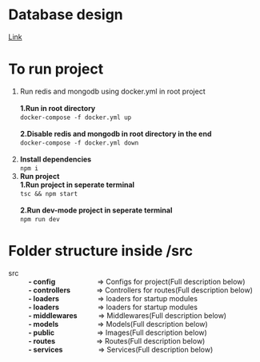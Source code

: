 <h1>Database design</h1>
<a href="https://dbdiagram.io/d/625cb77a2514c9790345e2b7">Link</a>
<br>
<h1>To run project</h1>
<ol>
    <li>Run redis and mongodb using docker.yml in root project
    <br><br>
    <b>1.Run in root directory</b>
    <br>
    <code>docker-compose -f docker.yml up</code><br> <br>
    <b>2.Disable redis and mongodb in root directory in the end</b>
    <br>
    <code>docker-compose -f docker.yml down</code><br> <br>
    </li>
    <li>
         <b>Install dependencies</b>
          <br>
          <code>npm i</code>
    </li>
    <li>
        <b>Run project</b>
        <br>
        <b>1.Run project in seperate terminal</b>
        <br>
        <code>tsc && npm start</code>
        <br><br>
        <b>2.Run dev-mode project in seperate terminal</b>
        <br>
        <code>npm run dev</code>
    </li>
    
</ol>

<h1>Folder structure inside /src</h1>
<dl>
    <dt>src</dt>
    <dd> <b>- config</b> <div style="margin-left:80px;display:inline">=> Configs for project(Full description below)</div>
    </dd>
    <dd><b>- controllers</b> <div style="margin-left:48px;display:inline">=>  Controllers for routes(Full description below)</div>
    </dd>
    <dd><b>- loaders</b> <div style="margin-left:73px;display:inline">=> loaders for startup modules
    </div>
    </dd>
    <dd><b>- loaders</b> <div style="margin-left:73px;display:inline">=> loaders for startup modules
    </div>
    </dd>
    <dd><b>- middlewares</b> <div style="margin-left:38px;display:inline">=> Middlewares(Full description below)
    </div>
    </dd>
    <dd><b>- models</b> <div style="margin-left:74px;display:inline">=> Models(Full description below)
    </div>
    </dd>
    <dd><b>- public</b> <div style="margin-left:81px;display:inline">=> Images(Full description below)
    </div>
    </dd>
    <dd><b>- routes</b> <div style="margin-left:78px;display:inline">=> Routes(Full description below)
    </div>
    </dd>
    <dd><b>- services</b> <div style="margin-left:67px;display:inline">=> Services(Full description below)
    </div>
    </dd>
</dl>